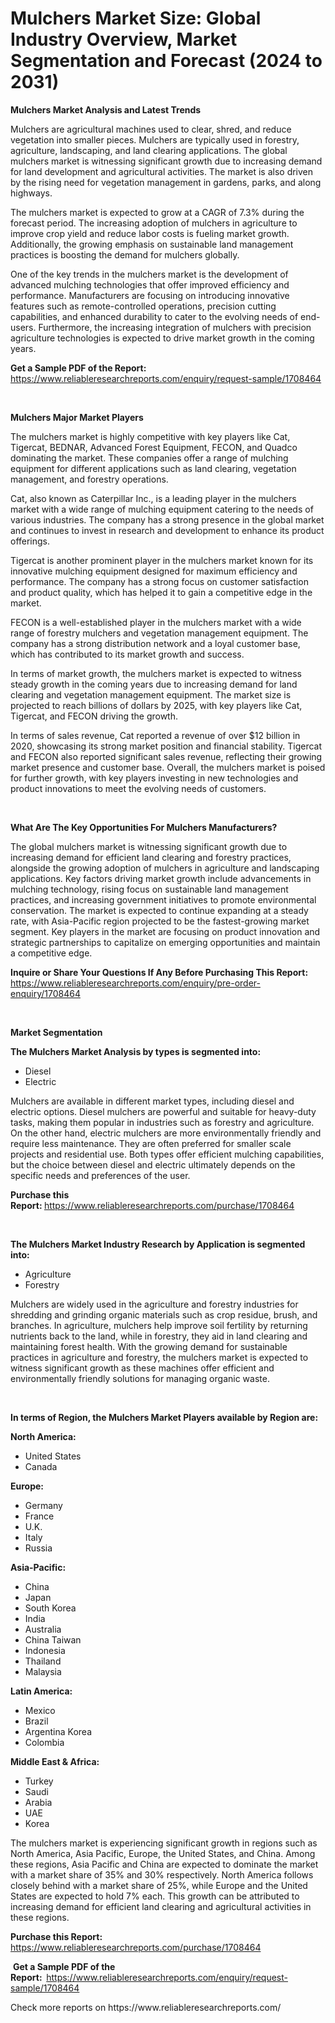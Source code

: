 <p><h1>Mulchers Market Size: Global Industry Overview, Market Segmentation and Forecast (2024 to 2031)</h1></p><p><strong>Mulchers Market Analysis and Latest Trends</strong></p>
<p><p>Mulchers are agricultural machines used to clear, shred, and reduce vegetation into smaller pieces. Mulchers are typically used in forestry, agriculture, landscaping, and land clearing applications. The global mulchers market is witnessing significant growth due to increasing demand for land development and agricultural activities. The market is also driven by the rising need for vegetation management in gardens, parks, and along highways.</p><p>The mulchers market is expected to grow at a CAGR of 7.3% during the forecast period. The increasing adoption of mulchers in agriculture to improve crop yield and reduce labor costs is fueling market growth. Additionally, the growing emphasis on sustainable land management practices is boosting the demand for mulchers globally.</p><p>One of the key trends in the mulchers market is the development of advanced mulching technologies that offer improved efficiency and performance. Manufacturers are focusing on introducing innovative features such as remote-controlled operations, precision cutting capabilities, and enhanced durability to cater to the evolving needs of end-users. Furthermore, the increasing integration of mulchers with precision agriculture technologies is expected to drive market growth in the coming years.</p></p>
<p><strong>Get a Sample PDF of the Report:&nbsp;</strong> <a href="https://www.reliableresearchreports.com/enquiry/request-sample/1708464">https://www.reliableresearchreports.com/enquiry/request-sample/1708464</a></p>
<p>&nbsp;</p>
<p><strong>Mulchers Major Market Players</strong></p>
<p><p>The mulchers market is highly competitive with key players like Cat, Tigercat, BEDNAR, Advanced Forest Equipment, FECON, and Quadco dominating the market. These companies offer a range of mulching equipment for different applications such as land clearing, vegetation management, and forestry operations.</p><p>Cat, also known as Caterpillar Inc., is a leading player in the mulchers market with a wide range of mulching equipment catering to the needs of various industries. The company has a strong presence in the global market and continues to invest in research and development to enhance its product offerings.</p><p>Tigercat is another prominent player in the mulchers market known for its innovative mulching equipment designed for maximum efficiency and performance. The company has a strong focus on customer satisfaction and product quality, which has helped it to gain a competitive edge in the market.</p><p>FECON is a well-established player in the mulchers market with a wide range of forestry mulchers and vegetation management equipment. The company has a strong distribution network and a loyal customer base, which has contributed to its market growth and success.</p><p>In terms of market growth, the mulchers market is expected to witness steady growth in the coming years due to increasing demand for land clearing and vegetation management equipment. The market size is projected to reach billions of dollars by 2025, with key players like Cat, Tigercat, and FECON driving the growth.</p><p>In terms of sales revenue, Cat reported a revenue of over $12 billion in 2020, showcasing its strong market position and financial stability. Tigercat and FECON also reported significant sales revenue, reflecting their growing market presence and customer base. Overall, the mulchers market is poised for further growth, with key players investing in new technologies and product innovations to meet the evolving needs of customers.</p></p>
<p>&nbsp;</p>
<p><strong>What Are The Key Opportunities For Mulchers Manufacturers?</strong></p>
<p><p>The global mulchers market is witnessing significant growth due to increasing demand for efficient land clearing and forestry practices, alongside the growing adoption of mulchers in agriculture and landscaping applications. Key factors driving market growth include advancements in mulching technology, rising focus on sustainable land management practices, and increasing government initiatives to promote environmental conservation. The market is expected to continue expanding at a steady rate, with Asia-Pacific region projected to be the fastest-growing market segment. Key players in the market are focusing on product innovation and strategic partnerships to capitalize on emerging opportunities and maintain a competitive edge.</p></p>
<p><strong>Inquire or Share Your Questions If Any Before Purchasing This Report:</strong> <a href="https://www.reliableresearchreports.com/enquiry/pre-order-enquiry/1708464">https://www.reliableresearchreports.com/enquiry/pre-order-enquiry/1708464</a></p>
<p>&nbsp;</p>
<p><strong>Market Segmentation</strong></p>
<p><strong>The Mulchers Market Analysis by types is segmented into:</strong></p>
<p><ul><li>Diesel</li><li>Electric</li></ul></p>
<p><p>Mulchers are available in different market types, including diesel and electric options. Diesel mulchers are powerful and suitable for heavy-duty tasks, making them popular in industries such as forestry and agriculture. On the other hand, electric mulchers are more environmentally friendly and require less maintenance. They are often preferred for smaller scale projects and residential use. Both types offer efficient mulching capabilities, but the choice between diesel and electric ultimately depends on the specific needs and preferences of the user.</p></p>
<p><strong>Purchase this Report:&nbsp;</strong><a href="https://www.reliableresearchreports.com/purchase/1708464">https://www.reliableresearchreports.com/purchase/1708464</a></p>
<p>&nbsp;</p>
<p><strong>The Mulchers Market Industry Research by Application is segmented into:</strong></p>
<p><ul><li>Agriculture</li><li>Forestry</li></ul></p>
<p><p>Mulchers are widely used in the agriculture and forestry industries for shredding and grinding organic materials such as crop residue, brush, and branches. In agriculture, mulchers help improve soil fertility by returning nutrients back to the land, while in forestry, they aid in land clearing and maintaining forest health. With the growing demand for sustainable practices in agriculture and forestry, the mulchers market is expected to witness significant growth as these machines offer efficient and environmentally friendly solutions for managing organic waste.</p></p>
<p>&nbsp;</p>
<p><strong>In terms of Region, the Mulchers Market Players available by Region are:</strong></p>
<p>
    <p> <strong> North America: </strong>
        <ul>
            <li>United States</li>
            <li>Canada</li>
        </ul>
        </p> 
    <p> <strong> Europe: </strong>
        <ul>
            <li>Germany</li>
            <li>France</li>
            <li>U.K.</li>
            <li>Italy</li>
            <li>Russia</li>
        </ul>
        </p> 
    <p> <strong> Asia-Pacific: </strong>
        <ul>
            <li>China</li>
            <li>Japan</li>
            <li>South Korea</li>
            <li>India</li>
            <li>Australia</li>
            <li>China Taiwan</li>
            <li>Indonesia</li>
            <li>Thailand</li>
            <li>Malaysia</li>
        </ul>
        </p> 
    <p> <strong> Latin America: </strong>
        <ul>
            <li>Mexico</li>
            <li>Brazil</li>
            <li>Argentina Korea</li>
            <li>Colombia</li>
        </ul>
        </p> 
    <p> <strong> Middle East & Africa: </strong>
        <ul>
            <li>Turkey</li>
            <li>Saudi</li>
            <li>Arabia</li>
            <li>UAE</li>
            <li>Korea</li>
        </ul>
    </p>
    </p>
<p><p>The mulchers market is experiencing significant growth in regions such as North America, Asia Pacific, Europe, the United States, and China. Among these regions, Asia Pacific and China are expected to dominate the market with a market share of 35% and 30% respectively. North America follows closely behind with a market share of 25%, while Europe and the United States are expected to hold 7% each. This growth can be attributed to increasing demand for efficient land clearing and agricultural activities in these regions.</p></p>
<p><strong>Purchase this Report: </strong><a href="https://www.reliableresearchreports.com/purchase/1708464">https://www.reliableresearchreports.com/purchase/1708464</a></p>
<p>&nbsp;<strong>Get a Sample PDF of the Report:&nbsp;&nbsp;</strong><a href="https://www.reliableresearchreports.com/enquiry/request-sample/1708464">https://www.reliableresearchreports.com/enquiry/request-sample/1708464</a></p>
<p><strong></strong></p>
<p>Check more reports on https://www.reliableresearchreports.com/</p>